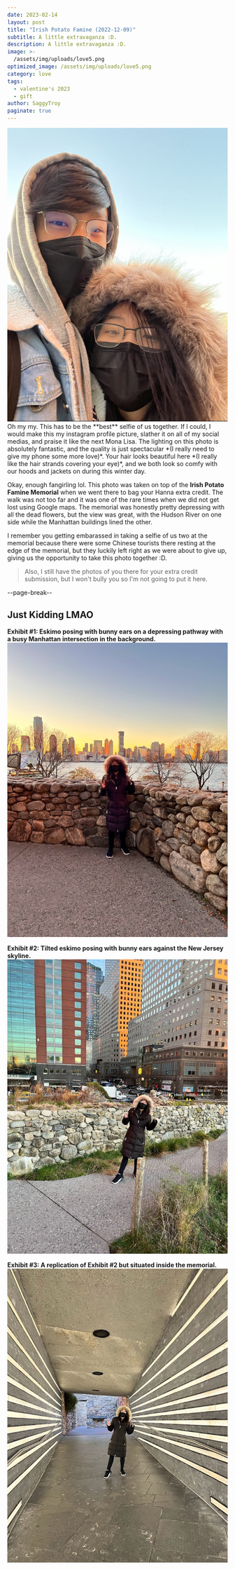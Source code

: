 ```yaml
---
date: 2023-02-14
layout: post
title: "Irish Potato Famine (2022-12-09)"
subtitle: A little extravaganza :D.
description: A little extravaganza :D.
image: >-
  /assets/img/uploads/love5.png
optimized_image: /assets/img/uploads/love5.png
category: love
tags:
  - valentine's 2023
  - gift
author: SaggyTroy
paginate: true
---
```

<img src="assets/img/uploads/love5.png" alt="love5">
Oh my my. This has to be the **best** selfie of us together. If I could, I would make this my instagram profile picture, slather it on all of my social medias, and praise it like the next Mona Lisa. The lighting on this photo is absolutely fantastic, and the quality is just spectacular *(I really need to give my phone some more love)*. Your hair looks beautiful here *(I really like the hair strands covering your eye)*, and we both look so comfy with our hoods and jackets on during this winter day.

Okay, enough fangirling lol. This photo was taken on top of the **Irish Potato Famine Memorial** when we went there to bag your Hanna extra credit. The walk was not too far and it was one of the rare times when we did not get lost using Google maps. The memorial was honestly pretty depressing with all the dead flowers, but the view was great, with the Hudson River on one side while the Manhattan buildings lined the other. 

I remember you getting embarassed in taking a selfie of us two at the memorial because there were some Chinese tourists there resting at the edge of the memorial, but they luckily left right as we were about to give up, giving us the opportunity to take this photo together :D.

> Also, I still have the photos of you there for your extra credit submission, but I won't bully you so I'm not going to put it here.

--page-break--

## Just Kidding LMAO
**Exhibit #1: Eskimo posing with bunny ears on a depressing pathway with a busy Manhattan intersection in the background.**
<img src="/assets/img/uploads/lolzies1.jpg" alt="lolzies1">

**Exhibit #2: Tilted eskimo posing with bunny ears against the New Jersey skyline.**
<img src="/assets/img/uploads/lolzies0.jpg" alt="lolzies0">

**Exhibit #3: A replication of Exhibit #2 but situated inside the memorial.**
<img src="/assets/img/uploads/lolzies2.jpg" alt="lolzies2">
